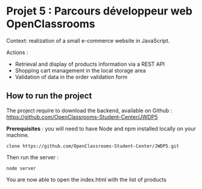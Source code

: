 # Projet 5 : Parcours développeur web OpenClassrooms

Context: realization of a small e-commerce website in JavaScript.

Actions :

- Retrieval and display of products information via a REST API
- Shopping cart management in the local storage area
- Validation of data in the order validation form

## How to run the project 
The project require to download the backend, available on Github : https://github.com/OpenClassrooms-Student-Center/JWDP5 

**Prerequisites** : you will need to have Node and npm installed locally on your machine.

```
clone https://github.com/OpenClassrooms-Student-Center/JWDP5.git
``` 

Then run the server : 

```
node server
```

You are now able to open the index.html with the list of products